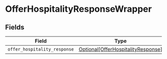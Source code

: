 # OfferHospitalityResponseWrapper


## Fields

| Field                                                                                 | Type                                                                                  | Required                                                                              | Description                                                                           |
| ------------------------------------------------------------------------------------- | ------------------------------------------------------------------------------------- | ------------------------------------------------------------------------------------- | ------------------------------------------------------------------------------------- |
| `offer_hospitality_response`                                                          | [Optional[OfferHospitalityResponse]](../../models/shared/offerhospitalityresponse.md) | :heavy_minus_sign:                                                                    | N/A                                                                                   |